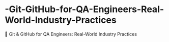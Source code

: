 # -Git-GitHub-for-QA-Engineers-Real-World-Industry-Practices
🚀 Git &amp; GitHub for QA Engineers: Real-World Industry Practices

